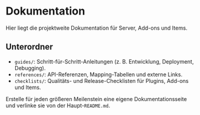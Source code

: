 # Dokumentation

Hier liegt die projektweite Dokumentation für Server, Add-ons und Items.

## Unterordner
- `guides/`: Schritt-für-Schritt-Anleitungen (z. B. Entwicklung, Deployment, Debugging).
- `references/`: API-Referenzen, Mapping-Tabellen und externe Links.
- `checklists/`: Qualitäts- und Release-Checklisten für Plugins, Add-ons und Items.

Erstelle für jeden größeren Meilenstein eine eigene Dokumentationsseite und verlinke sie von der Haupt-`README.md`.
